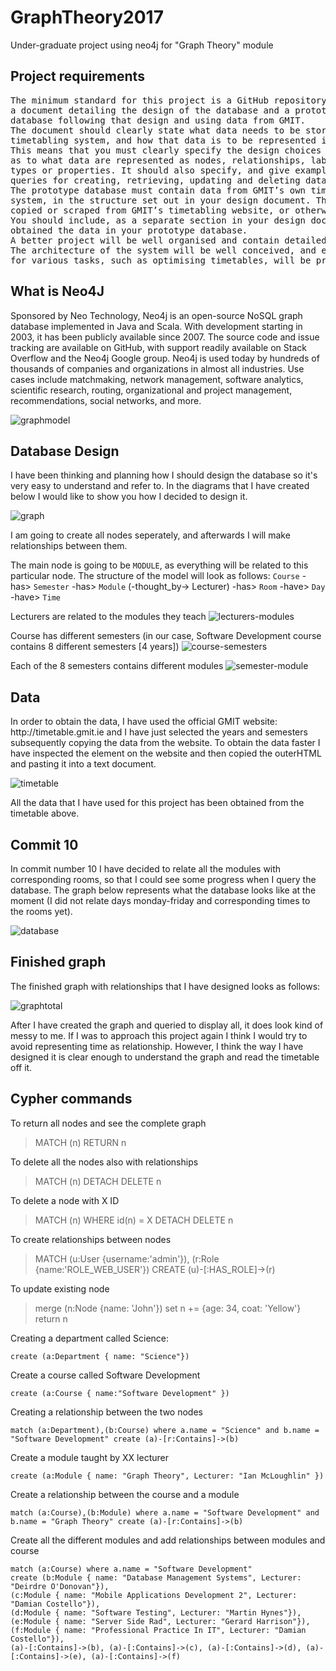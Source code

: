 # GraphTheory2017
Under-graduate project using neo4j for "Graph Theory" module

<h2>Project requirements</h2>
<pre>
The minimum standard for this project is a GitHub repository containing
a document detailing the design of the database and a prototype Neo4j
database following that design and using data from GMIT.
The document should clearly state what data needs to be stored by a
timetabling system, and how that data is to be represented in the database.
This means that you must clearly specify the design choices you have made
as to what data are represented as nodes, relationships, labels, relationship
types or properties. It should also specify, and give examples of, Cypher
queries for creating, retrieving, updating and deleting data.
The prototype database must contain data from GMIT’s own timetabling
system, in the structure set out in your design document. The data can be
copied or scraped from GMIT’s timetabling website, or otherwise obtained.
You should include, as a separate section in your design document, how you
obtained the data in your prototype database.
A better project will be well organised and contain detailed explanations.
The architecture of the system will be well conceived, and example queries
for various tasks, such as optimising timetables, will be provided.
</pre>

<h2>What is Neo4J</h2>
Sponsored by Neo Technology, Neo4j is an open-source NoSQL graph database implemented in Java and Scala. With development starting in 2003, it has been publicly available since 2007. The source code and issue tracking are available on GitHub, with support readily available on Stack Overflow and the Neo4j Google group. Neo4j is used today by hundreds of thousands of companies and organizations in almost all industries. Use cases include matchmaking, network management, software analytics, scientific research, routing, organizational and project management, recommendations, social networks, and more.

![graphmodel](https://cloud.githubusercontent.com/assets/10263556/25135725/0c814e94-244b-11e7-939f-6ebee1122a08.jpg)

<h2>Database Design</h2>
I have been thinking and planning how I should design the database so it's very easy to understand and refer to. In the diagrams that I have created below I would like to show you how I decided to design it.

![graph](https://cloud.githubusercontent.com/assets/10263556/25136943/43928e2c-244e-11e7-9e9c-e9a8a537e133.jpg)

I am going to create all nodes seperately, and afterwards I will make relationships between them.

The main node is going to be `MODULE`, as everything will be related to this particular node. 
The structure of the model will look as follows: `Course` -has> `Semester` -has> `Module` (-thought_by-> Lecturer) -has> `Room` -have> `Day` -have> `Time`

Lecturers are related to the modules they teach
![lecturers-modules](https://cloud.githubusercontent.com/assets/10263556/25140864/95edcc1c-2459-11e7-94c4-d265f9dd8481.jpg)

Course has different semesters (in our case, Software Development course contains 8 different semesters [4 years])
![course-semesters](https://cloud.githubusercontent.com/assets/10263556/25140900/ba4865a4-2459-11e7-8e48-a85a78c05ce5.jpg)

Each of the 8 semesters contains different modules
![semester-module](https://cloud.githubusercontent.com/assets/10263556/25140921/cccf7e7e-2459-11e7-9a7e-39b552d9d57b.jpg)

<h2>Data</h2>
In order to obtain the data, I have used the official GMIT website: http://timetable.gmit.ie and I have just selected the years and semesters subsequently copying the data from the website. To obtain the data faster I have inspected the element on the website and then copied the outerHTML and pasting it into a text document.

![timetable](https://cloud.githubusercontent.com/assets/10263556/25144820/06ecb164-2467-11e7-9c52-2e3991e1bdeb.jpg)

All the data that I have used for this project has been obtained from the timetable above.

<h2>Commit 10</h2>
In commit number 10 I have decided to relate all the modules with corresponding rooms, so that I could see some progress when I query the database. The graph below represents what the database looks like at the moment (I did not relate days monday-friday and corresponding times to the rooms yet).

![database](https://cloud.githubusercontent.com/assets/10263556/25142330/6af0706e-245e-11e7-821e-3d4ba18be928.jpg)

<h2>Finished graph</h2>
The finished graph with relationships that I have designed looks as follows:

![graphtotal](https://cloud.githubusercontent.com/assets/10263556/25143994/50a75d16-2464-11e7-9508-ed8127fdb217.jpg)

After I have created the graph and queried to display all, it does look kind of messy to me. If I was to approach this project again I think I would try to avoid representing time as relationship. However, I think the way I have designed it is clear enough to understand the graph and read the timetable off it.

<h2>Cypher commands</h2>
To return all nodes and see the complete graph

> MATCH (n) RETURN n

To delete all the nodes also with relationships 
> MATCH (n) DETACH DELETE n

To delete a node with X ID 
> MATCH (n) WHERE id(n) = X DETACH DELETE n

To create relationships between nodes
> MATCH (u:User {username:'admin'}), (r:Role {name:'ROLE_WEB_USER'}) CREATE (u)-[:HAS_ROLE]->(r)

To update existing node
> merge (n:Node {name: 'John'})
> set n += {age: 34, coat: 'Yellow'}
> return n 

Creating a department called Science:
```cypher
create (a:Department { name: "Science"})
```

Create a course called Software Development
```cypher
create (a:Course { name:"Software Development" })
```

Creating a relationship between the two nodes
```cypher
match (a:Department),(b:Course) where a.name = "Science" and b.name = "Software Development" create (a)-[r:Contains]->(b)
```

Create a module taught by XX lecturer
```cypher
create (a:Module { name: "Graph Theory", Lecturer: "Ian McLoughlin" })
```

Create a relationship between the course and a module
```cypher
match (a:Course),(b:Module) where a.name = "Software Development" and b.name = "Graph Theory" create (a)-[r:Contains]->(b)
```
Create all the different modules and add relationships between modules and course
```cypher
match (a:Course) where a.name = "Software Development" 
create (b:Module { name: "Database Management Systems", Lecturer: "Deirdre O'Donovan"}), 
(c:Module { name: "Mobile Applications Development 2", Lecturer: "Damian Costello"}), 
(d:Module { name: "Software Testing", Lecturer: "Martin Hynes"}), 
(e:Module { name: "Server Side Rad", Lecturer: "Gerard Harrison"}), 
(f:Module { name: "Professional Practice In IT", Lecturer: "Damian Costello"}), 
(a)-[:Contains]->(b), (a)-[:Contains]->(c), (a)-[:Contains]->(d), (a)-[:Contains]->(e), (a)-[:Contains]->(f)
```
